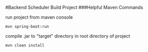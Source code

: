 #Backend Scheduler Build Project
###Helpful Maven Commands

run project from maven console
```
mvn spring-boot:run
```

compile .jar to "target" directory in root directory of project
```
mvn clean install
```
